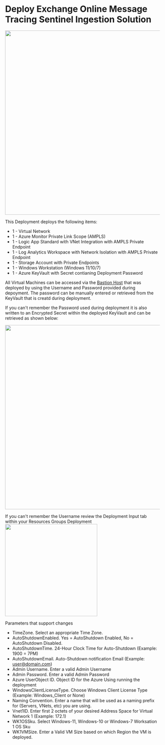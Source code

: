 # Deploy Exchange Online Message Tracing Sentinel Ingestion Solution
<img src="./x_Images/AzureFirewallwithNATGateway.svg" height="600" width="800"/>

This Deployment deploys the following items:

- 1 - Virtual Network
- 1 - Azure Monitor Private Link Scope (AMPLS)
- 1 - Logic App Standard with VNet Integration with AMPLS Private Endpoint
- 1 - Log Analytics Workspace with Network Isolation with AMPLS Private Endpoint
- 1 - Storage Account with Private Endpoints
- 1 - Windows Workstation (Windows 11/10/7)
- 1 - Azure KeyVault with Secret contianing Deployment Password

All Virtual Machines can be accessed via the [Bastion Host](https://docs.microsoft.com/en-us/azure/bastion/bastion-overview) that was deployed by using the Username and Password provided during depoyment.  The password can be manually entered or retrieved from the KeyVault that is creatd during deployment.

If you can't remember the Password used during deployment it is also written to an Encrypted Secret within the deployed KeyVault and can be retrieved as shown below:

<img src="./x_Images/DeploymentPassword.png" width="600"/>

If you can't remember the Username review the Deployment Input tab within your Resources Groups Deployment
<img src="./x_Images/DeploymentUsername.png" width="300"/>

Parameters that support changes
- TimeZone.  Select an appropriate Time Zone.
- AutoShutdownEnabled.  Yes = AutoShutdown Enabled, No = AutoShutdown Disabled.
- AutoShutdownTime.  24-Hour Clock Time for Auto-Shutdown (Example: 1900 = 7PM)
- AutoShutdownEmail.  Auto-Shutdown notification Email (Example:  user@domain.com)
- Admin Username.  Enter a valid Admin Username
- Admin Password.  Enter a valid Admin Password
- Azure UserObject ID.  Object ID for the Azure Using running the deployment
- WindowsClientLicenseType.  Choose Windows Client License Type (Example:  Windows_Client or None)
- Naming Convention. Enter a name that will be used as a naming prefix for (Servers, VNets, etc) you are using.
- Vnet1ID.  Enter first 2 octets of your desired Address Space for Virtual Network 1 (Example:  172.1)
- WK1OSSku.  Select Windows-11, Windows-10 or Windows-7 Worksation 1 OS Sku
- WK1VMSize.  Enter a Valid VM Size based on which Region the VM is deployed.